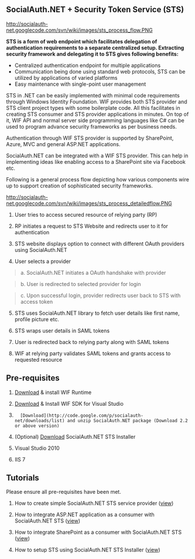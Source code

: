 ## SocialAuth.NET + Security Token Service (STS) ##

http://socialauth-net.googlecode.com/svn/wiki/images/sts_process_flow.PNG

**STS is a form of web endpoint which facilitates delegation of authentication requirements to a separate centralized setup. Extracting security framework and delegating it to STS gives following benefits:**

  * Centralized authentication endpoint for multiple applications
  * Communication being done using standard web protocols, STS can be utilized by applications of varied platforms
  * Easy maintenance with  single-point user management

STS in .NET can be easily implemented with minimal code requirements through Windows Identity Foundation. WIF provides both STS provider and STS client project types with some boilerplate code. All this facilitates in creating STS consumer and STS provider applications in minutes. On top of it, WIF API and normal server side programming languages like C# can be used to program advance security frameworks as per business needs.

Authentication through WIF STS provider is supported by SharePoint, Azure, MVC and general ASP.NET applications.

SocialAuth.NET can be integrated with a WIF STS provider. This can help in implementing ideas like enabling access to a SharePoint site via Facebook etc.

Following is a general process flow depicting how various components wire up to support creation of sophisticated security frameworks.

http://socialauth-net.googlecode.com/svn/wiki/images/sts_process_detailedflow.PNG



1.	User tries to access secured resource of relying party (RP)

2.	RP initiates a request to STS Website and redirects user to it for authentication

3.	STS website displays option to connect with different OAuth providers using SocialAuth.NET

4.	User selects a provider

> a.	SocialAuth.NET initiates a OAuth handshake with provider

> b.	User is redirected to selected provider for login

> c.	Upon successful login, provider redirects user back to STS with access token

5.	STS uses SocialAuth.NET library to fetch user details like first name, profile picture etc.

6.	STS wraps user details in SAML tokens

7.	User is redirected back to relying party along with SAML tokens

8.	WIF at relying party validates SAML tokens and grants access to requested resource



## Pre-requisites ##
1.	[Download](http://www.microsoft.com/download/en/details.aspx?id=17331) & install WIF Runtime

2.	 [Download](http://www.microsoft.com/download/en/details.aspx?id=4451#overview) & Install WIF SDK for Visual Studio


3.       [Download](http://code.google.com/p/socialauth-net/downloads/list) and unzip SocialAuth.NET package (Download 2.2 or above version)

4.	 (Optional) [Download](http://socialauth-net.googlecode.com/files/SocialAuth_STS_Installer.zip) SocialAuth.NET STS Installer

5.	Visual Studio 2010

6.	IIS 7


## Tutorials ##
Please ensure all pre-requisites have been met.

1.	How to create simple SocialAuth.NET STS service provider ([view](tutorial_creating_sts.md))

2.	How to integrate ASP.NET application as a consumer with SocialAuth.NET STS ([view](tutorial_sts_aspnet_consumer.md))

3.	How to integrate SharePoint as a consumer with SocialAuth.NET STS ([view](tutorial_sts_sharepoint_consumer.md))

4. How to setup STS using SocialAuth.NET STS Installer ([view](http://code.google.com/p/socialauth-net/wiki/tutorial_creating_sts#Setting_up_SocialAuth_.NET_STS__using_Installer))